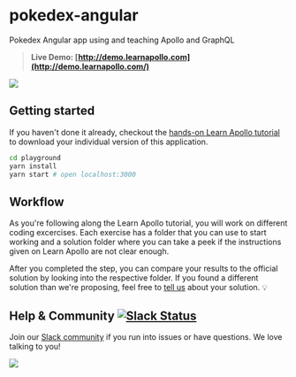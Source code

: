 # pokedex-angular

Pokedex Angular app using and teaching Apollo and GraphQL

> **Live Demo: [http://demo.learnapollo.com](http://demo.learnapollo.com/)**

![](https://i.gyazo.com/adcc4675cd466195adf727ba8a32b544.gif)

## Getting started

If you haven't done it already, checkout the [hands-on Learn Apollo tutorial](https://learnapollo.com/) to download your individual version of this application.

```sh
cd playground
yarn install
yarn start # open localhost:3000
```

## Workflow

As you're following along the Learn Apollo tutorial, you will work on different coding excercises. Each exercise has a folder that you can use to start working and a solution folder where you can take a peek if the instructions given on Learn Apollo are not clear enough.

After you completed the step, you can compare your results to the official solution by looking into the respective folder. If you found a different solution than we're proposing, feel free to [tell us](http://slack.graph.cool/) about your solution. 💡

## Help & Community [![Slack Status](https://slack.graph.cool/badge.svg)](https://slack.graph.cool)

Join our [Slack community](http://slack.graph.cool/) if you run into issues or have questions. We love talking to you!

![](http://i.imgur.com/5RHR6Ku.png)
